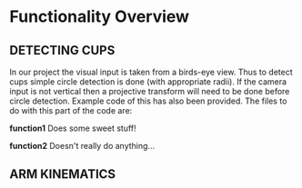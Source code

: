 Functionality Overview
=========================

DETECTING CUPS
-----------

In our project the visual input is taken from a birds-eye view.  Thus to detect cups simple circle detection is done (with appropriate radii).  If the camera input is not vertical then a projective transform will need to be done before circle detection.  Example code of this has also been provided.  The files to do with this part of the code are:

__function1__ Does some sweet stuff!

__function2__ Doesn't really do anything...


ARM KINEMATICS
-----------
